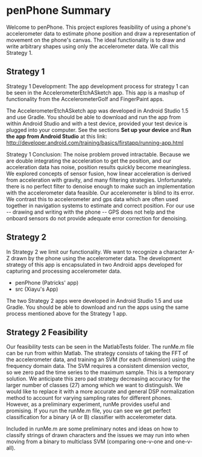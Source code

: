 ﻿# penPhone Summary

Welcome to penPhone. This project explores feasibility of using a phone's accelerometer data to estimate phone position and draw a representation of movement on the phone's canvas. The ideal functionality is to draw and write arbitrary shapes using only the accelerometer data. We call this Strategy 1. 

## Strategy 1

Strategy 1 Development: The app development process for strategy 1 can be seen in the AccelerometerEtchASketch app. This app is a mashup of functionality from the AccelerometerGolf and FingerPaint apps.

The AccelerometerEtchASketch app was developed in Android Studio 1.5 and use Gradle. You should be able to download and run the app from within Android Studio and with a test device, provided your test device is plugged into your computer. See the sections **Set up your device** and **Run the app from Android Studio** at this link: <http://developer.android.com/training/basics/firstapp/running-app.html>

Strategy 1 Conclusion: The noise problem proved intractable. Because we are double integrating the acceleration to get the position, and our acceleration data has noise, position results quickly become meaningless. We explored concepts of sensor fusion, how linear acceleration is derived from acceleration with gravity, and many filtering strategies. Unfortunately. there is no perfect filter to denoise enough to make such an implementation with the accelerometer data feasible. Our accelerometer is blind to its error. We contrast this to accelerometer and gps data which are often used together in navigation systems to estimate and correct position. For our use -- drawing and writing with the phone -- GPS does not help and the onboard sensors do not provide adequate error correction for denoising. 

## Strategy 2

In Strategy 2 we limit our functionality. We want to recognize a character A-Z drawn by the phone using the accelerometer data. The development strategy of this app is encapsulated in two Android apps developed for capturing and processing accelerometer data. 

  * penPhone (Patricks' app)
  * src (Xiayu's App)

The two Strategy 2 apps were developed in Android Studio 1.5 and use Gradle. You should be able to download and run the apps using the same process mentioned above for the Strategy 1 app. 

## Strategy 2 Feasibility

Our feasibility tests can be seen in the MatlabTests folder. The runMe.m file can be run from within Matlab. The strategy consists of taking the FFT of the accelerometer data, and training an SVM (for each dimension) using the frequency domain data. The SVM requires a consistent dimension vector, so we zero pad the time series to the maximum sample. This is a temporary solution. We anticipate this zero pad strategy decreasing accuracy for the larger number of classes (27) among which we want to distinguish. We would like to replace it with a more accurate and general DSP normalization method to account for varying sampling rates for different phones. However, as a preliminary experiment, runMe provides useful and promising.  If you run the runMe.m file, you can see we get perfect classification for a binary (A or B) classifier with accelerometer data. 

Included in runMe.m are some preliminary notes and ideas on how to classify strings of drawn characters and the issues we may run into when moving from a binary to multiclass SVM (comparing one-v-one and one-v-all).

